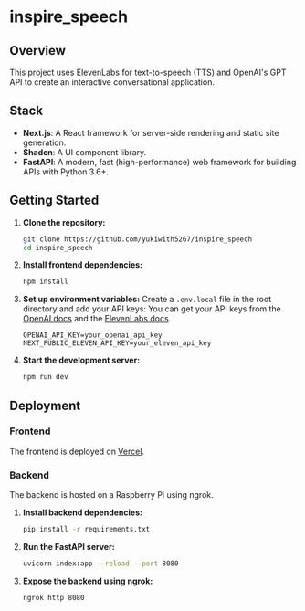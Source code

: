 # inspire_speech

## Overview
This project uses ElevenLabs for text-to-speech (TTS) and OpenAI's GPT API to create an interactive conversational application.

## Stack
- **Next.js**: A React framework for server-side rendering and static site generation.
- **Shadcn**: A UI component library.
- **FastAPI**: A modern, fast (high-performance) web framework for building APIs with Python 3.6+.

## Getting Started


1. **Clone the repository:**
    ```bash
    git clone https://github.com/yukiwith5267/inspire_speech
    cd inspire_speech
    ```

2. **Install frontend dependencies:**
    ```bash
    npm install
    ```

3. **Set up environment variables:**
    Create a `.env.local` file in the root directory and add your API keys:
    You can get your API keys from the [OpenAI docs](https://platform.openai.com/docs/quickstart) and the [ElevenLabs docs](https://docs.elevenlabs.io/).
    ```plaintext
    OPENAI_API_KEY=your_openai_api_key
    NEXT_PUBLIC_ELEVEN_API_KEY=your_eleven_api_key
    ```

4. **Start the development server:**
    ```bash
    npm run dev
    ```


## Deployment

### Frontend
The frontend is deployed on [Vercel](https://vercel.com/). 

### Backend
The backend is hosted on a Raspberry Pi using ngrok.

1. **Install backend dependencies:**
    ```bash
    pip install -r requirements.txt
    ```

2. **Run the FastAPI server:**
    ```bash
    uvicorn index:app --reload --port 8080
    ```

3. **Expose the backend using ngrok:**
    ```bash
    ngrok http 8080
    ```




